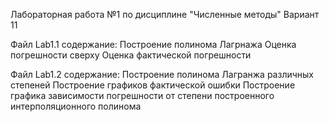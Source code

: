 Лабораторная работа №1 по дисциплине "Численные методы"
Вариант 11

Файл Lab1.1 содержание:
  Построение полинома Лагрнажа
  Оценка погрешности сверху
  Оценка фактической погрешности

Файл Lab1.2 содержание:
  Построение полинома Лагранжа различных степеней
  Построение графиков фактической ошибки
  Построение графика зависимости погрешности от степени построенного интерполяционного полинома
  

